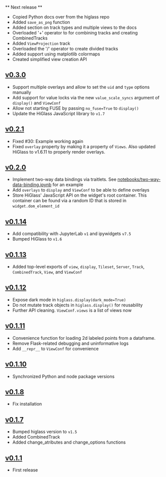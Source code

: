 ** Next release **

-   Copied Python docs over from the higlass repo
-   Added `save_as_png` function
-   Added section on track types and multiple views to the docs
-   Overloaded '+' operator to for combining tracks and creating CombinedTracks
-   Added `ViewProjection` track
-   Overloaded the '/' operator to create divided tracks
-   Added support using matplotlib colormaps
-   Created simplified view creation API

## [v0.3.0](https://github.com/higlass/higlass-python/compare/v0.2.1...v0.3.0)

-   Support multiple overlays and allow to set the `uid` and `type` options manually
-   Add support for value locks via the new `value_scale_syncs` argument of `display()` and `ViewConf`
-   Allow not starting FUSE by passing `no_fuse=True` to `display()`
-   Update the HiGlass JavaScript library to `v1.7`

## [v0.2.1](https://github.com/higlass/higlass-python/compare/v0.2.0...v0.2.1)

-   Fixed #30: Example working again
-   Fixed `overlay` property by making it a property of `Views`. Also updated HiGlass to v1.6.11 to properly render overlays.

## [v0.2.0](https://github.com/higlass/higlass-python/compare/v0.1.13...v0.2.0)

-   Implement two-way data bindings via traitlets. See [notebooks/two-way-data-binding.ipynb](notebooks/two-way-data-binding.ipynb) for an example
-   Add `overlays` to `display` and `ViewConf` to be able to define overlays
-   Store HiGlass' JavaScript API on the widget's root container. This container can be found via a random ID that is stored in `widget.dom_element_id`

## [v0.1.14](https://github.com/higlass/higlass-python/compare/v0.1.13...v0.1.14)

-   Add compatibility with JupyterLab `v1` and ipywidgets `v7.5`
-   Bumped HiGlass to `v1.6`

## [v0.1.13](https://github.com/higlass/higlass-python/compare/v0.1.12...v0.1.13)

-   Added top-level exports of `view`, `display`, `Tileset`, `Server`, `Track`, `CombinedTrack`, `View`, and `ViewConf`

## [v0.1.12](https://github.com/higlass/higlass-python/compare/v0.1.11...v0.1.12)

-   Expose dark mode in `higlass.display(dark_mode=True)`
-   Do not mutate track objects in `higlass.display()` for reusability
-   Further API cleaning. `ViewConf.views` is a list of views now

## [v0.1.11](https://github.com/higlass/higlass-python/compare/v0.1.10...v0.1.11)

-   Convenience function for loading 2d labeled points from a dataframe.
-   Remove Flask-related debugging and uninformative logs
-   Add `__repr__` to `ViewConf` for convenience

## [v0.1.10](https://github.com/higlass/higlass-python/compare/v0.1.8...v0.1.10)

-   Synchronized Python and node package versions

## [v0.1.8](https://github.com/higlass/higlass-python/compare/v0.1.7...v0.1.8)

-   Fix installation

## [v0.1.7](https://github.com/higlass/higlass-python/compare/v0.1.1...v0.1.7)

-   Bumped higlass version to `v1.5`
-   Added CombinedTrack
-   Added change_atributes and change_options functions

## [v0.1.1](https://github.com/higlass/higlass-python/releases/tag/v0.1.1)

-   First release
